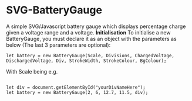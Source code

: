 # SVG-BatteryGauge
A simple SVG/Javascript battery gauge which displays percentage charge given a voltage range and a voltage.
**Initialisation**
To initialise a new BatteryGauge, you must declare it as an object with the parameters as below (The last 3 parameters are optional):
```
let battery = new BatteryGauge(Scale, Divisions, ChargedVoltage, DischargedVoltage, Div, StrokeWidth, StrokeColour, BgColour);
```
With Scale being
e.g.
```

let div = document.getElementById("yourDivNameHere");
let battery = new BatteryGauge(2, 6, 12.7, 11.5, div);
```